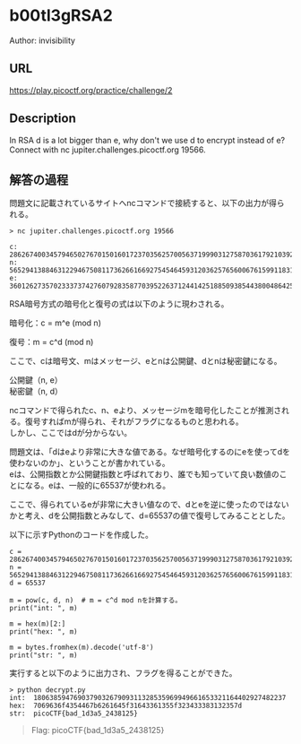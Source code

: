 # b00tl3gRSA2
Author: invisibility  


## URL
https://play.picoctf.org/practice/challenge/2  


## Description
In RSA d is a lot bigger than e, why don't we use d to encrypt instead of e? Connect with nc jupiter.challenges.picoctf.org 19566.  


## 解答の過程
問題文に記載されているサイトへncコマンドで接続すると、以下の出力が得られる。  

```
> nc jupiter.challenges.picoctf.org 19566

c: 28626740034579465027670150160172370356257005637199903127587036179210392208293539864649798888156051522270789214068353807897291359389555614241404626181268787642367108795960498763680410863436801501919345373451143786175286880800232816595943415218414068739588819026399482209880292859951145670529734021262147744478
n: 56529413884631229467508117362661669275454645931203625765600676159911831729436064090203402462722346175198938805163808146123590937748297410962113941879589822818295787224287571463374684437964662796384628742865818753141948614072070898657766874638464068990439143111392008979631193202602071153016152622260341921491
e: 36012627357023337374276079283587703952263712441425188509385443800486425782926974256222931416163704093271448098850941512562461590276167130095659233523273174910508580741333341243766627001942632683486516730423049815370260067574066093460492472823591878736700168516419104498350669402184613725099600945209872875873
```

RSA暗号方式の暗号化と復号の式は以下のように現わされる。

暗号化：c = m^e (mod n)  

復号：m = c^d (mod n)  

ここで、cは暗号文、mはメッセージ、eとnは公開鍵、dとnは秘密鍵になる。  

公開鍵（n, e）  
秘密鍵（n, d）  

ncコマンドで得られたc、n、eより、メッセージmを暗号化したことが推測される。復号すればmが得られ、それがフラグになるものと思われる。  
しかし、ここではdが分からない。  

問題文は、「dはeより非常に大きな値である。なぜ暗号化するのにeを使ってdを使わないのか」、ということが書かれている。  
eは、公開指数とか公開鍵指数と呼ばれており、誰でも知っていて良い数値のことになる。eは、一般的に65537が使われる。  

ここで、得られているeが非常に大きい値なので、dとeを逆に使ったのではないかと考え、dを公開指数とみなして、d=65537の値で復号してみることとした。  

以下に示すPythonのコードを作成した。

```
c = 28626740034579465027670150160172370356257005637199903127587036179210392208293539864649798888156051522270789214068353807897291359389555614241404626181268787642367108795960498763680410863436801501919345373451143786175286880800232816595943415218414068739588819026399482209880292859951145670529734021262147744478
n = 56529413884631229467508117362661669275454645931203625765600676159911831729436064090203402462722346175198938805163808146123590937748297410962113941879589822818295787224287571463374684437964662796384628742865818753141948614072070898657766874638464068990439143111392008979631193202602071153016152622260341921491
d = 65537

m = pow(c, d, n)  # m = c^d mod nを計算する。
print("int: ", m)

m = hex(m)[2:]
print("hex: ", m)

m = bytes.fromhex(m).decode('utf-8')
print("str: ", m)
```

実行すると以下のように出力され、フラグを得ることができた。  

```
> python decrypt.py
int:  180638594769037903267909311328535969949661653321164402927482237
hex:  7069636f4354467b6261645f31643361355f323433383132357d
str:  picoCTF{bad_1d3a5_2438125}
```

> Flag: picoCTF{bad_1d3a5_2438125}
